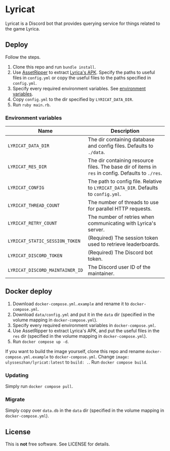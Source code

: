 # Lyricat

Lyricat is a Discord bot that provides querying service for things related to the game Lyrica.

## Deploy

Follow the steps.

1. Clone this repo and run `bundle install`.
2. Use [AssetRipper](https://github.com/AssetRipper/AssetRipper)
to extract [Lyrica's APK](https://apkcombo.com/lyrica/com.Rnova.lyrica/download/apk).
Specify the paths to useful files in `config.yml`
or copy the useful files to the paths specified in `config.yml`.
3. Specify every required environment variables. See [environment variables](#environment-variables).
4. Copy `config.yml` to the dir specified by `LYRICAT_DATA_DIR`.
5. Run `ruby main.rb`.

### Environment variables

| Name | Description |
|-|-|
| `LYRICAT_DATA_DIR` | The dir containing database and config files. Defaults to `./data`. |
| `LYRICAT_RES_DIR` | The dir containing resource files. The base dir of items in `res` in config. Defaults to `./res`. |
| `LYRICAT_CONFIG` | The path to config file. Relative to `LYRICAT_DATA_DIR`. Defaults to `config.yml`. |
| `LYRICAT_THREAD_COUNT` | The number of threads to use for parallel HTTP requests. |
| `LYRICAT_RETRY_COUNT` | The number of retries when communicating with Lyrica's server. |
| `LYRICAT_STATIC_SESSION_TOKEN` | (Required) The session token used to retrieve leaderboards. |
| `LYRICAT_DISCORD_TOKEN` | (Required) The Discord bot token. |
| `LYRICAT_DISCORD_MAINTAINER_ID` | The Discord user ID of the maintainer. |

## Docker deploy

1. Download `docker-compose.yml.example` and rename it to `docker-compose.yml`.
2. Download `data/config.yml` and put it in the `data` dir
(specified in the volume mapping in `docker-compose.yml`).
3. Specify every required environment variables in `docker-compose.yml`.
4. Use AssetRipper to extract Lyrica's APK, and put the useful files in the `res` dir
(specified in the volume mapping in `docker-compose.yml`).
5. Run `docker compose up -d`.

If you want to build the image yourself,
clone this repo and rename `docker-compose.yml.example` to `docker-compose.yml`.
Change `image: ulysseszhan/lyricat:latest` to `build: .`.
Run `docker compose build`.

### Updating

Simply run `docker compose pull`.

### Migrate

Simply copy over `data.db` in the `data` dir (specified in the volume mapping in `docker-compose.yml`).

## License

This is **not** free software.
See LICENSE for details.
